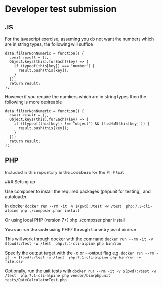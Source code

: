 # Developer test submission

## JS

For the javascript exercise, assuming you do not want the numbers which are in string types, the following will suffice

```
data.filterNonNumeric = function() { 
  const result = [];
  Object.keys(this).forEach((key) => {
    if (typeof(this[key]) === "number") {
      result.push(this[key]);
    }
  });
  return result;
};
```

However if you require the numbers which are in string types then the following is more desireable

```
data.filterNonNumeric = function() { 
  const result = [];
  Object.keys(this).forEach((key) => {
    if ((typeof(this[key]) !== "object") && (!isNaN(this[key]))) {
      result.push(this[key]);
    }
  });
  return result;
};
```

## PHP

Included in this repository is the codebase for the PHP test

### Setting up

Use composer to install the required packages (phpunit for testing), and autoloader.

In docker ```docker run --rm -it -v $(pwd):/test -w /test  php:7.1-cli-alpine php ./composer.phar install```

Or using local PHP (version 7+) php ./composer.phar install

You can run the code using PHP7 through the entry point bin/run

This will work through docker with the command ```docker run --rm -it -v $(pwd):/test -w /test  php:7.1-cli-alpine php bin/run```

Specify the output target with the -o or --output flag e.g. ```docker run --rm -it -v $(pwd):/test -w /test  php:7.1-cli-alpine php bin/run -o file.csv```

Optionally, run the unit tests with ```docker run --rm -it -v $(pwd):/test -w /test  php:7.1-cli-alpine php vendor/bin/phpunit tests/DateCalculatorTest.php```

